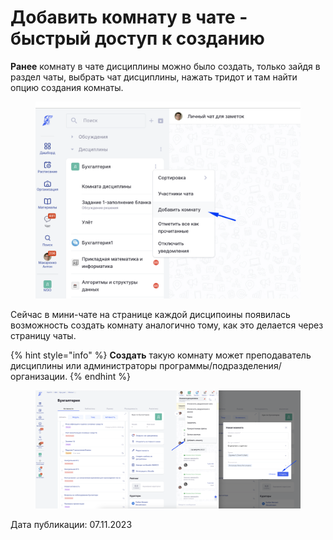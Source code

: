 # Добавить комнату в чате - быстрый доступ к созданию

**Ранее** комнату в чате дисциплины можно было создать, только зайдя в раздел чаты, выбрать чат дисциплины, нажать тридот и там найти опцию создания комнаты.&#x20;

<figure><img src="../../.gitbook/assets/image (156).png" alt=""><figcaption></figcaption></figure>

Сейчас в мини-чате на странице каждой дисципоины  появилась возможность создать комнату аналогично тому, как это делается через страницу чаты.&#x20;

{% hint style="info" %}
**Создать** такую комнату может преподаватель дисциплины или администраторы программы/подразделения/организации.
{% endhint %}

<figure><img src="../../.gitbook/assets/image (157).png" alt=""><figcaption></figcaption></figure>

Дата публикации: 07.11.2023

